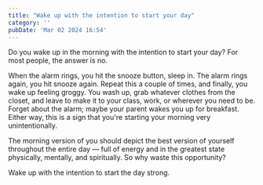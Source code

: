 ```yaml
---
title: "Wake up with the intention to start your day"
category: ''
pubDate: 'Mar 02 2024 16:54'
---
```


Do you wake up in the morning with the intention to start your day? For most people, the answer is no.

When the alarm rings, you hit the snooze button, sleep in. The alarm rings again, you hit snooze again. Repeat this a couple of times, and finally, you wake up feeling groggy. You wash up, grab whatever clothes from the closet, and leave to make it to your class, work, or wherever you need to be. Forget about the alarm; maybe your parent wakes you up for breakfast. Either way, this is a sign that you're starting your morning very unintentionally.

The morning version of you should depict the best version of yourself throughout the entire day — full of energy and in the greatest state physically, mentally, and spiritually. So why waste this opportunity?

Wake up with the intention to start the day strong.

